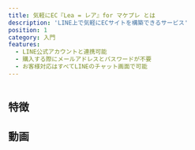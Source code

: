 ```yaml
---
title: 気軽にEC『Lea = レア』for マケプレ とは
description: 'LINE上で気軽にECサイトを構築できるサービス'
position: 1
category: 入門
features:
  - LINE公式アカウントと連携可能
  - 購入する際にメールアドレスとパスワードが不要
  - お客様対応はすべてLINEのチャット画面で可能
---
```


<img src="/preview.png" alt="" />

## 特徴

<list :items="features"></list>

## 動画
